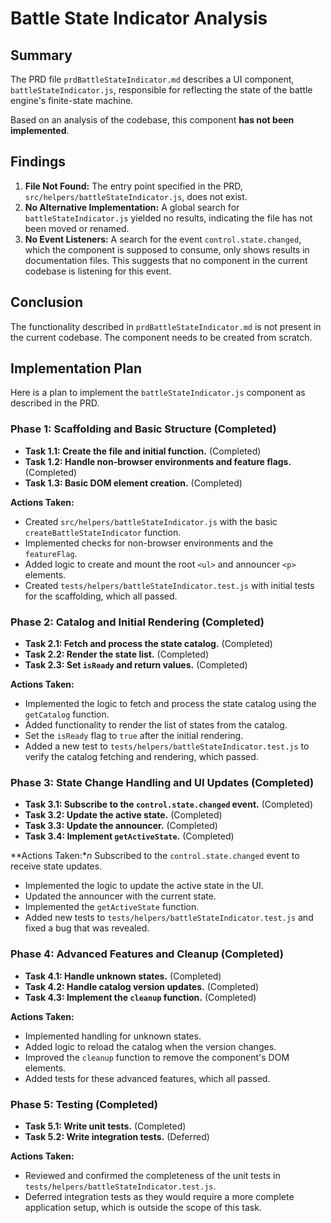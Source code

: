 # Battle State Indicator Analysis

## Summary

The PRD file `prdBattleStateIndicator.md` describes a UI component, `battleStateIndicator.js`, responsible for reflecting the state of the battle engine's finite-state machine.

Based on an analysis of the codebase, this component **has not been implemented**.

## Findings

1.  **File Not Found:** The entry point specified in the PRD, `src/helpers/battleStateIndicator.js`, does not exist.
2.  **No Alternative Implementation:** A global search for `battleStateIndicator.js` yielded no results, indicating the file has not been moved or renamed.
3.  **No Event Listeners:** A search for the event `control.state.changed`, which the component is supposed to consume, only shows results in documentation files. This suggests that no component in the current codebase is listening for this event.

## Conclusion

The functionality described in `prdBattleStateIndicator.md` is not present in the current codebase. The component needs to be created from scratch.

## Implementation Plan

Here is a plan to implement the `battleStateIndicator.js` component as described in the PRD.

### Phase 1: Scaffolding and Basic Structure (Completed)

*   **Task 1.1: Create the file and initial function.** (Completed)
*   **Task 1.2: Handle non-browser environments and feature flags.** (Completed)
*   **Task 1.3: Basic DOM element creation.** (Completed)

**Actions Taken:**
*   Created `src/helpers/battleStateIndicator.js` with the basic `createBattleStateIndicator` function.
*   Implemented checks for non-browser environments and the `featureFlag`.
*   Added logic to create and mount the root `<ul>` and announcer `<p>` elements.
*   Created `tests/helpers/battleStateIndicator.test.js` with initial tests for the scaffolding, which all passed.

### Phase 2: Catalog and Initial Rendering (Completed)

*   **Task 2.1: Fetch and process the state catalog.** (Completed)
*   **Task 2.2: Render the state list.** (Completed)
*   **Task 2.3: Set `isReady` and return values.** (Completed)

**Actions Taken:**
*   Implemented the logic to fetch and process the state catalog using the `getCatalog` function.
*   Added functionality to render the list of states from the catalog.
*   Set the `isReady` flag to `true` after the initial rendering.
*   Added a new test to `tests/helpers/battleStateIndicator.test.js` to verify the catalog fetching and rendering, which passed.

### Phase 3: State Change Handling and UI Updates (Completed)

*   **Task 3.1: Subscribe to the `control.state.changed` event.** (Completed)
*   **Task 3.2: Update the active state.** (Completed)
*   **Task 3.3: Update the announcer.** (Completed)
*   **Task 3.4: Implement `getActiveState`.** (Completed)

**Actions Taken:**n*   Subscribed to the `control.state.changed` event to receive state updates.
*   Implemented the logic to update the active state in the UI.
*   Updated the announcer with the current state.
*   Implemented the `getActiveState` function.
*   Added new tests to `tests/helpers/battleStateIndicator.test.js` and fixed a bug that was revealed.

### Phase 4: Advanced Features and Cleanup (Completed)

*   **Task 4.1: Handle unknown states.** (Completed)
*   **Task 4.2: Handle catalog version updates.** (Completed)
*   **Task 4.3: Implement the `cleanup` function.** (Completed)

**Actions Taken:**
*   Implemented handling for unknown states.
*   Added logic to reload the catalog when the version changes.
*   Improved the `cleanup` function to remove the component's DOM elements.
*   Added tests for these advanced features, which all passed.

### Phase 5: Testing (Completed)

*   **Task 5.1: Write unit tests.** (Completed)
*   **Task 5.2: Write integration tests.** (Deferred)

**Actions Taken:**
*   Reviewed and confirmed the completeness of the unit tests in `tests/helpers/battleStateIndicator.test.js`.
*   Deferred integration tests as they would require a more complete application setup, which is outside the scope of this task.